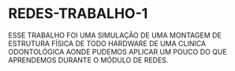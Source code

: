 # REDES-TRABALHO-1
ESSE TRABALHO FOI UMA SIMULAÇÃO DE UMA MONTAGEM DE ESTRUTURA FÍSICA DE TODO HARDWARE DE UMA CLINICA ODONTOLÓGICA AONDE PUDEMOS APLICAR UM POUCO DO QUE APRENDEMOS DURANTE O MÓDULO DE REDES.

